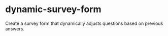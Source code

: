 # dynamic-survey-form
Create a survey form that dynamically adjusts questions based on previous answers.
